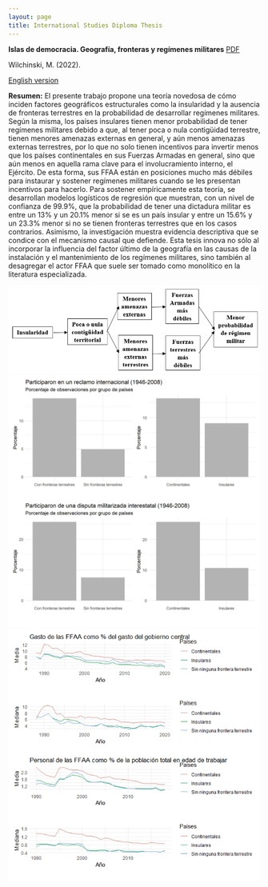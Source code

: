 ```yaml
---
layout: page
title: International Studies Diploma Thesis
---
```


**Islas de democracia. Geografía, fronteras y regímenes militares** [PDF](https://marcelowilchinski.github.io/TesisDPEI.pdf)

Wilchinski, M. (2022). 

[English version](https://marcelowilchinski.github.io/DPEIen/)

**Resumen:** El presente trabajo propone una teoría novedosa de cómo inciden factores geográficos estructurales como la insularidad y la ausencia de fronteras terrestres en la probabilidad de desarrollar regímenes militares. Según la misma, los países insulares tienen menor probabilidad de tener regímenes militares debido a que, al tener poca o nula contigüidad terrestre, tienen menores amenazas externas en general, y aún menos amenazas externas terrestres, por lo que no solo tienen incentivos para invertir menos que los países continentales en sus Fuerzas Armadas en general, sino que aún menos en aquella rama clave para el involucramiento interno, el Ejército. De esta forma, sus FFAA están en posiciones mucho más débiles para instaurar y sostener regímenes militares cuando se les presentan incentivos para hacerlo. Para sostener empíricamente esta teoría, se desarrollan modelos logísticos de regresión que muestran, con un nivel de confianza de 99.9%, que la probabilidad de tener una dictadura militar es entre un 13% y un 20.1% menor si se es un país insular y entre un 15.6% y un 23.3% menor si no se tienen fronteras terrestres que en los casos contrarios. Asimismo, la investigación muestra evidencia descriptiva que se condice con el mecanismo causal que defiende. Esta tesis innova no sólo al incorporar la influencia del factor último de la geografía en las causas de la instalación y el mantenimiento de los regímenes militares, sino también al desagregar el actor FFAA que suele ser tomado como monolítico en la literatura especializada.

![](https://github.com/MarceloWilchinski/marcelowilchinski.github.io/blob/master/images/DPEI1.jpg?raw=true)
![](https://github.com/MarceloWilchinski/marcelowilchinski.github.io/blob/master/images/DPEI2.jpg?raw=true)
![](https://github.com/MarceloWilchinski/marcelowilchinski.github.io/blob/master/images/DPEI3.jpg?raw=true)
